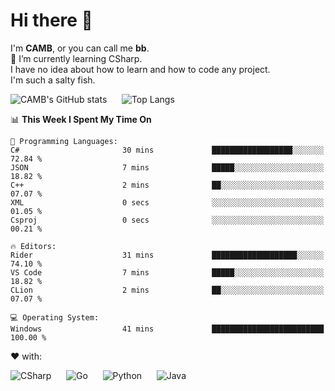 # Hi there 👋
<!--
**CAMB-dev/CAMB-dev** is a ✨ _special_ ✨ repository because its `README.md` (this file) appears on your GitHub profile.

Here are some ideas to get you started:

- 🔭 I’m currently working on ...
- 🌱 I’m currently learning ...
- 👯 I’m looking to collaborate on ...
- 🤔 I’m looking for help with ...
- 💬 Ask me about ...
- 📫 How to reach me: ...
- 😄 Pronouns: ...
- ⚡ Fun fact: ...
-->
 I'm **CAMB**, or you can call me **bb**.  
 🌱 I’m currently learning CSharp.  
 I have no idea about how to learn and how to code any project.  
 I'm such a salty fish.
 
 
![CAMB's GitHub stats](https://github-readme-stats.vercel.app/api?username=CAMB-dev&show_icons=true&theme=tokyonight)
&nbsp;&nbsp;&nbsp;&nbsp;
![Top Langs](https://github-readme-stats.vercel.app/api/top-langs/?username=CAMB-dev&langs_count=5&theme=tokyonight)


<!--START_SECTION:waka-->
📊 **This Week I Spent My Time On** 

```text
💬 Programming Languages: 
C#                       30 mins             ██████████████████░░░░░░░   72.84 % 
JSON                     7 mins              █████░░░░░░░░░░░░░░░░░░░░   18.82 % 
C++                      2 mins              ██░░░░░░░░░░░░░░░░░░░░░░░   07.07 % 
XML                      0 secs              ░░░░░░░░░░░░░░░░░░░░░░░░░   01.05 % 
Csproj                   0 secs              ░░░░░░░░░░░░░░░░░░░░░░░░░   00.21 % 

🔥 Editors: 
Rider                    31 mins             ███████████████████░░░░░░   74.10 % 
VS Code                  7 mins              █████░░░░░░░░░░░░░░░░░░░░   18.82 % 
CLion                    2 mins              ██░░░░░░░░░░░░░░░░░░░░░░░   07.07 % 

💻 Operating System: 
Windows                  41 mins             █████████████████████████   100.00 % 
```


<!--END_SECTION:waka-->


❤ with:

![CSharp](https://img.shields.io/badge/CSharp-%23512BD4?style=for-the-badge&logo=.net)
&nbsp;&nbsp;&nbsp;&nbsp;
![Go](https://img.shields.io/badge/Go-000000?style=for-the-badge&logo=go)
&nbsp;&nbsp;&nbsp;&nbsp;
![Python](https://img.shields.io/badge/Python-000000?style=for-the-badge&logo=python)
&nbsp;&nbsp;&nbsp;&nbsp;
![Java](https://img.shields.io/badge/Java-964B00?style=for-the-badge&logo=openjdk)
